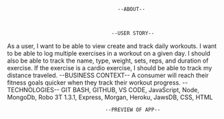                                         --ABOUT--



                                      --USER STORY--
As a user, I want to be able to view create and track daily workouts. I want to be able to log multiple exercises in a workout on a given day. I should also be able to track the name, type, weight, sets, reps, and duration of exercise. If the exercise is a cardio exercise, I should be able to track my distance traveled.
                                   --BUSINESS CONTEXT--
         A consumer will reach their fitness goals quicker when they track their workout progress.
                                     --TECHNOLOGIES--
GIT BASH, GITHUB, VS CODE, JavaScript, Node, MongoDb, Robo 3T 1.3.1, Express, Morgan, Heroku, JawsDB, CSS, HTML

                                    --PREVIEW OF APP--
